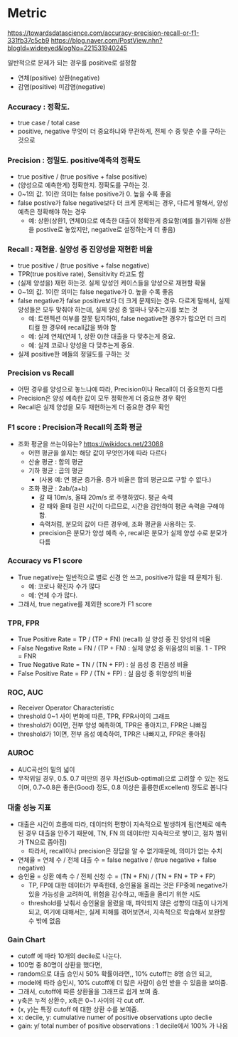 # Metric

https://towardsdatascience.com/accuracy-precision-recall-or-f1-331fb37c5cb9
https://blog.naver.com/PostView.nhn?blogId=wideeyed&logNo=221531940245

일반적으로 문제가 되는 경우를 positive로 설정함
- 연체(positive) 상환(negative)
- 감염(positive) 미감염(negative)

### Accuracy : 정확도.
  - true case / total case
  - positive, negative 무엇이 더 중요하냐와 무관하게, 전체 수 중 맞춘 수를 구하는 것으로 

### Precision : 정밀도. positive예측의 정확도
  - true positive / (true positive + false positive)
  - (양성으로 예측한게) 정확한지. 정확도를 구하는 것.
  - 0~1의 값. 1이란 의미는 false positive가 0. 높을 수록 좋음
  - false postive가 false negative보다 더 크게 문제되는 경우, 다르게 말해서, 양성 예측은 정확해야 하는 경우
    - 예: 상환(상환1, 연체0)으로 예측한 대출이 정확한게 중요함(예를 들기위해 상환을 postive로 놓았지만, negative로 설정하는게 더 좋음)

### Recall : 재현율. 실양성 중 진양성을 재현한 비율
  - true positive / (true positive + false negative)
  - TPR(true positive rate), Sensitivity 라고도 함
  - (실제 양성을) 재현 하는것. 실제 양성인 케이스들을 양성으로 재현할 확율
  - 0~1의 값. 1이란 의미는 false negative가 0. 높을 수록 좋음
  - false negative가 false positive보다 더 크게 문제되는 경우. 다르게 말해서, 실제 양성들은 모두 맞춰야 하는데, 실제 양성 중 얼마나 맞추는지를 보는 것
    - 예: 트랜젝션 여부를 잘못 탐지하여, false negative한 경우가 많으면 더 크리티컬 한 경우에 recall값을 봐야 함
    - 예: 실제 연체(연체 1, 상환 0)한 대출을 다 맞추는게 중요.
    - 예: 실제 코로나 양성을 다 맞추는게 중요.
  - 실제 positive한 얘들의 정밀도를 구하는 것


### Precision vs Recall
  - 어떤 경우를 양성으로 놓느냐에 따라, Precision이나 Recall이 더 중요한지 다름
  - Precision은 양성 예측한 값이 모두 정확한게 더 중요한 경우 확인
  - Recall은 실제 양성을 모두 재현하는게 더 중요한 경우 확인


### F1 score : Precision과 Recall의 조화 평균
  - 조화 평균을 쓰는이유는? https://wikidocs.net/23088
    - 어떤 평균을 쓸지는 해당 값이 무엇인가에 따라 다르다
    - 산술 평균 : 합의 평균
    - 기하 평균 : 곱의 평균 
      - (사용 예: 연 평균 증가율. 증가 비율은 합의 평균으로 구할 수 없다.)
    - 조화 평균 : 2ab/(a+b)
      - 갈 때 10m/s, 올때 20m/s 로 주행하였다. 평균 속력
      - 갈 때와 올때 걸린 시간이 다르므로, 시간을 감안하여 평균 속력을 구해야 함.
      - 속력처럼, 분모의 값이 다른 경우에, 조화 평균을 사용하는 듯.
      - precision은 분모가 양성 예측 수, recall은 분모가 실제 양성 수로 분모가 다름


### Accuracy vs F1 score
  - True negative는 일반적으로 별로 신경 안 쓰고, positive가 많을 때 문제가 됨.
    - 예: 코로나 확진자 수가 많다
    - 예: 연체 수가 많다.
  - 그래서, true negative를 제외한 score가 F1 score



### TPR, FPR
- True Positive Rate = TP / (TP + FN) (recall) 실 양성 중 진 양성의 비율
- False Negative Rate = FN / (TP + FN) : 실제 양성 중 위음성의 비율. 1 - TPR = FNR
- True Negative Rate = TN / (TN + FP) : 실 음성 중 진음성 비율
- False Positive Rate = FP / (TN + FP) : 실 음성 중 위양성의 비율


### ROC, AUC
- Receiver Operator Characteristic
- threshold 0~1 사이 변화에 따른, TPR, FPR사이의 그래프
- threshold가 0이면, 전부 양성 예측하여, TPR은 좋아지고, FPR은 나빠짐
- threshold가 1이면, 전부 음성 예측하여, TPR은 나빠지고, FPR은 좋아짐

### AUROC
- AUC곡선의 밑의 넓이
- 무작위일 경우, 0.5. 0.7 미만의 경우 차선(Sub-optimal)으로 고려할 수 있는 정도이며, 0.7~0.8은 좋은(Good) 정도, 0.8 이상은 훌륭한(Excellent) 정도로 봅니다

### 대출 성능 지표
- 대출은 시간이 흐름에 따라, 데이터의 편향이 지속적으로 발생하게 됨(연체로 예측된 경우 대출을 안주기 때문에, TN, FN 의 데이터만 지속적으로 쌓이고, 점차 범위가 TN으로 좁아짐)
  - 따라서, recall이나 precision은 정답을 알 수 없기때문에, 의미가 없는 수치
- 연체율 = 연체 수 / 전체 대출 수 =  false negative / (true negative + false negative)
- 승인율 = 상환 예측 수 / 전체 신청 수 = (TN + FN) / (TN + FN + TP + FP)
  - TP, FP에 대한 데이터가 부족한데, 승인율을 올리는 것은 FP중에 negative가 있을 가능성을 고려하여, 위험을 감수하고, 매출을 올리기 위한 시도
  - threshold를 낮춰서 승인율을 올렸을 때, 파악되지 않은 성향의 대출이 나가게 되고, 여기에 대해서는, 실제 피해를 겪어보면서, 지속적으로 학습해서 보완할 수 밖에 없음



### Gain Chart
- cutoff 에 따라 10개의 decile로 나눈다.
- 100명 중 80명이 상환을 했다면,
- random으로 대출 승인시 50% 확률이라면,, 10% cutoff는 8명 승인 되고,
- model에 따라 승인시, 10% cutoff에 더 많은 사람이 승인 받을 수 있음을 보여줌.
- 그래서, cutoff에 따른 상환율을 그래프로 쉽게 보여 줌.
- y축은 누적 상환수, x축은 0~1 사이의 각 cut off.
- (x, y)는 특정 cutoff 에 대한 상환 수를 보여줌.
- x: decile, y: cumulative numer of positive observations upto declie
- gain: y/ total number of positive observations : 1 decile에서 100% 가 나옴